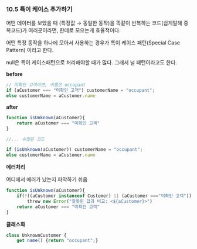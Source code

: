 ### 10.5 특이 케이스 추가하기

어떤 데이터를 보았을 때 (특정값 → 동일한 동작)을 똑같이 반복하는 코드(쉽게말해 중복코드)가 여러곳이라면, 한데로 모으는게 효율적이다.

어떤 특정 동작을 하나에 모아서 사용하는 경우가 특이 케이스 패턴(Special Case Pattern) 이라고 한다.

null은 특이 케이스패턴으로 처리해야할 때가 많다. 그래서 널 패턴이라고도 한다.

**before**

```jsx
// 미확인 고객이면, 이름은 occupant
if (aCustomer === "미확인 고객") customerName = "occupant";
else customerName = aCustomer.name
```

**after**

```jsx
function isUnknown(aCustomer){
	return aCustomer === "미확인 고객"
}

//... 수많은 코드

if (isUnknown(aCustomer)) customerName = "occupant";
else customerName = aCustomer.name
```

**에러처리**

어디에서 에러가 났는지 파악하기 쉬움

```jsx
function isUnknown(aCustomer){
	if(!((aCustomer instanceof Customer) || (aCustomer ==="미확인 고객"))
		threw new Error("잘못된 값과 비교: <${aCustomer}>")
	return aCustomer === "미확인 고객"
}
```

**클래스화**

```jsx
class UnknownCustomer {
    get name() {return "occupant";}
```